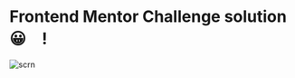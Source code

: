 <h1>Frontend Mentor Challenge solution 😀　!</h1>


![scrn](https://github.com/user-attachments/assets/4cf6f87f-2c1b-4eec-8b5d-1adf488a358b)
